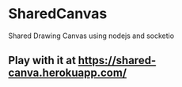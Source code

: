# SharedCanvas
Shared Drawing Canvas using nodejs and socketio


## Play with it at https://shared-canva.herokuapp.com/
